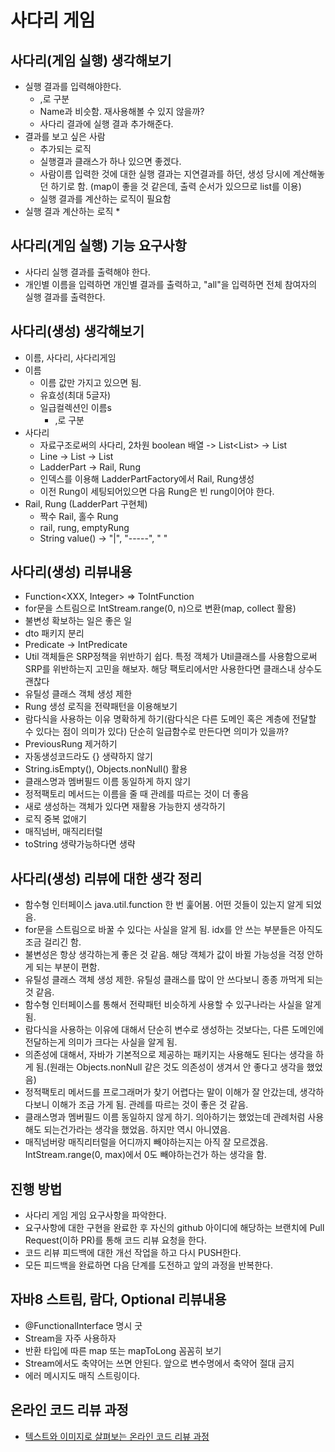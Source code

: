 # 사다리 게임

## 사다리(게임 실행) 생각해보기
* 실행 결과를 입력해야한다.
  * ,로 구분
  * Name과 비슷함. 재사용해볼 수 있지 않을까?
  * 사다리 결과에 실행 결과 추가해준다.
* 결과를 보고 싶은 사람
  * 추가되는 로직
  * 실행결과 클래스가 하나 있으면 좋겠다.
  * 사람이름 입력한 것에 대한 실행 결과는 지연결과를 하던, 생성 당시에 계산해놓던 하기로 함. (map이 좋을 것 같은데, 출력 순서가 있으므로 list를 이용)
  * 실행 결과를 계산하는 로직이 필요함
* 실행 결과 계산하는 로직
  * 

## 사다리(게임 실행) 기능 요구사항
* 사다리 실행 결과를 출력해야 한다.
* 개인별 이름을 입력하면 개인별 결과를 출력하고, "all"을 입력하면 전체 참여자의 실행 결과를 출력한다.

## 사다리(생성) 생각해보기
* 이름, 사다리, 사다리게임
* 이름
  * 이름 값만 가지고 있으면 됨.
  * 유효성(최대 5글자)
  * 일급컬렉션인 이름s
    * ,로 구분
* 사다리
  * 자료구조로써의 사다리, 2차원 boolean 배열 -> List<List<Boolean>> -> List<Line>
  * Line -> List<Line> -> List<LadderPart>
  * LadderPart -> Rail, Rung
  * 인덱스를 이용해 LadderPartFactory에서 Rail, Rung생성
  * 이전 Rung이 세팅되어있으면 다음 Rung은 빈 rung이어야 한다.
* Rail, Rung (LadderPart 구현체)
  * 짝수 Rail, 홀수 Rung
  * rail, rung, emptyRung
  * String value() -> "|", "-----", "     "

## 사다리(생성) 리뷰내용
* Function<XXX, Integer> => ToIntFunction<XXX>
* for문을 스트림으로 IntStream.range(0, n)으로 변환(map, collect 활용)
* 불변성 확보하는 일은 좋은 일
* dto 패키지 분리
* Predicate<Integer> -> IntPredicate
* Util 객체들은 SRP정책을 위반하기 쉽다. 특정 객체가 Util클래스를 사용함으로써 SRP를 위반하는지 고민을 해보자. 해당 팩토리에서만 사용한다면 클래스내 상수도 괜찮다
* 유틸성 클래스 객체 생성 제한
* Rung 생성 로직을 전략패턴을 이용해보기
* 람다식을 사용하는 이유 명확하게 하기(람다식은 다른 도메인 혹은 계층에 전달할 수 있다는 점이 의미가 있다) 단순히 일급함수로 만든다면 의미가 있을까?
* PreviousRung 제거하기
* 자동생성코드라도 {} 생략하지 않기
* String.isEmpty(), Objects.nonNull() 활용
* 클래스명과 멤버필드 이름 동일하게 하지 않기
* 정적팩토리 메서드는 이름을 줄 때 관례를 따르는 것이 더 좋음
* 새로 생성하는 객체가 있다면 재활용 가능한지 생각하기
* 로직 중복 없애기
* 매직넘버, 매직리터럴
* toString 생략가능하다면 생략

## 사다리(생성) 리뷰에 대한 생각 정리
* 함수형 인터페이스 java.util.function 한 번 훑어봄. 어떤 것들이 있는지 알게 되었음.
* for문을 스트림으로 바꿀 수 있다는 사실을 알게 됨. idx를 안 쓰는 부분들은 아직도 조금 걸리긴 함.
* 불변성은 항상 생각하는게 좋은 것 같음. 해당 객체가 값이 바뀔 가능성을 걱정 안하게 되는 부분이 편함.
* 유틸성 클래스 객체 생성 제한. 유틸성 클래스를 많이 안 쓰다보니 종종 까먹게 되는 것 같음.
* 함수형 인터페이스를 통해서 전략패턴 비슷하게 사용할 수 있구나라는 사실을 알게 됨.
* 람다식을 사용하는 이유에 대해서 단순히 변수로 생성하는 것보다는, 다른 도메인에 전달하는게 의미가 크다는 사실을 알게 됨.
* 의존성에 대해서, 자바가 기본적으로 제공하는 패키지는 사용해도 된다는 생각을 하게 됨.(원래는 Objects.nonNull 같은 것도 의존성이 생겨서 안 좋다고 생각을 했었음)
* 정적팩토리 메서드를 프로그래머가 찾기 어렵다는 말이 이해가 잘 안갔는데, 생각하다보니 이해가 조금 가게 됨. 관례를 따르는 것이 좋은 것 같음.
* 클래스명과 멤버필드 이름 동일하지 않게 하기. 의아하기는 했었는데 관례처럼 사용해도 되는건가라는 생각을 했었음. 하지만 역시 아니였음.
* 매직넘버랑 매직리터럴을 어디까지 빼야하는지는 아직 잘 모르겠음. IntStream.range(0, max)에서 0도 빼야하는건가 하는 생각을 함.


## 진행 방법
* 사다리 게임 게임 요구사항을 파악한다.
* 요구사항에 대한 구현을 완료한 후 자신의 github 아이디에 해당하는 브랜치에 Pull Request(이하 PR)를 통해 코드 리뷰 요청을 한다.
* 코드 리뷰 피드백에 대한 개선 작업을 하고 다시 PUSH한다.
* 모든 피드백을 완료하면 다음 단계를 도전하고 앞의 과정을 반복한다.





## 자바8 스트림, 람다, Optional 리뷰내용
* @FunctionalInterface 명시 굿
* Stream을 자주 사용하자
* 반환 타입에 따른 map 또는 mapToLong 꼼꼼히 보기
* Stream에서도 축약어는 쓰면 안된다. 앞으로 변수명에서 축약어 절대 금지
* 에러 메시지도 매직 스트링이다.

## 온라인 코드 리뷰 과정
* [텍스트와 이미지로 살펴보는 온라인 코드 리뷰 과정](https://github.com/nextstep-step/nextstep-docs/tree/master/codereview)